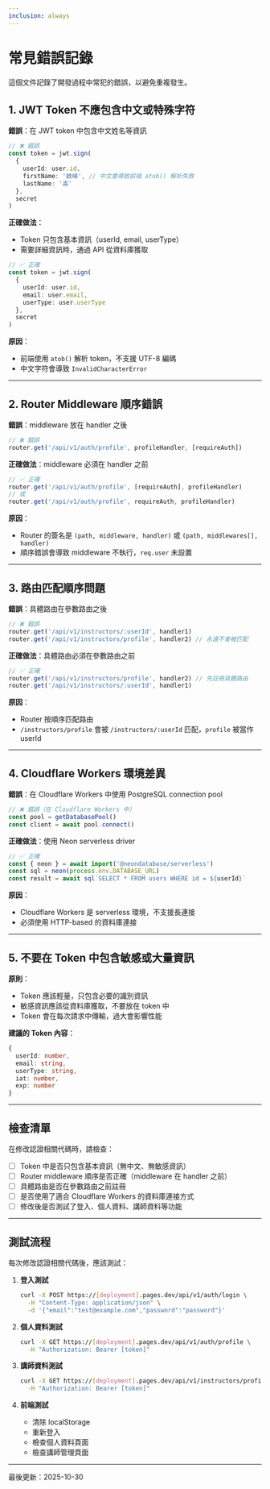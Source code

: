 ```yaml
---
inclusion: always
---
```


# 常見錯誤記錄

這個文件記錄了開發過程中常犯的錯誤，以避免重複發生。

## 1. JWT Token 不應包含中文或特殊字符

**錯誤**：在 JWT token 中包含中文姓名等資訊

```typescript
// ❌ 錯誤
const token = jwt.sign(
  {
    userId: user.id,
    firstName: '啟峰', // 中文會導致前端 atob() 解析失敗
    lastName: '高'
  },
  secret
)
```

**正確做法**：

- Token 只包含基本資訊（userId, email, userType）
- 需要詳細資訊時，通過 API 從資料庫獲取

```typescript
// ✅ 正確
const token = jwt.sign(
  {
    userId: user.id,
    email: user.email,
    userType: user.userType
  },
  secret
)
```

**原因**：

- 前端使用 `atob()` 解析 token，不支援 UTF-8 編碼
- 中文字符會導致 `InvalidCharacterError`

---

## 2. Router Middleware 順序錯誤

**錯誤**：middleware 放在 handler 之後

```typescript
// ❌ 錯誤
router.get('/api/v1/auth/profile', profileHandler, [requireAuth])
```

**正確做法**：middleware 必須在 handler 之前

```typescript
// ✅ 正確
router.get('/api/v1/auth/profile', [requireAuth], profileHandler)
// 或
router.get('/api/v1/auth/profile', requireAuth, profileHandler)
```

**原因**：

- Router 的簽名是 `(path, middleware, handler)` 或 `(path, middlewares[], handler)`
- 順序錯誤會導致 middleware 不執行，`req.user` 未設置

---

## 3. 路由匹配順序問題

**錯誤**：具體路由在參數路由之後

```typescript
// ❌ 錯誤
router.get('/api/v1/instructors/:userId', handler1)
router.get('/api/v1/instructors/profile', handler2) // 永遠不會被匹配
```

**正確做法**：具體路由必須在參數路由之前

```typescript
// ✅ 正確
router.get('/api/v1/instructors/profile', handler2) // 先註冊具體路由
router.get('/api/v1/instructors/:userId', handler1)
```

**原因**：

- Router 按順序匹配路由
- `/instructors/profile` 會被 `/instructors/:userId` 匹配，`profile` 被當作 userId

---

## 4. Cloudflare Workers 環境差異

**錯誤**：在 Cloudflare Workers 中使用 PostgreSQL connection pool

```typescript
// ❌ 錯誤（在 Cloudflare Workers 中）
const pool = getDatabasePool()
const client = await pool.connect()
```

**正確做法**：使用 Neon serverless driver

```typescript
// ✅ 正確
const { neon } = await import('@neondatabase/serverless')
const sql = neon(process.env.DATABASE_URL)
const result = await sql`SELECT * FROM users WHERE id = ${userId}`
```

**原因**：

- Cloudflare Workers 是 serverless 環境，不支援長連接
- 必須使用 HTTP-based 的資料庫連接

---

## 5. 不要在 Token 中包含敏感或大量資訊

**原則**：

- Token 應該輕量，只包含必要的識別資訊
- 敏感資訊應該從資料庫獲取，不要放在 token 中
- Token 會在每次請求中傳輸，過大會影響性能

**建議的 Token 內容**：

```typescript
{
  userId: number,
  email: string,
  userType: string,
  iat: number,
  exp: number
}
```

---

## 檢查清單

在修改認證相關代碼時，請檢查：

- [ ] Token 中是否只包含基本資訊（無中文、無敏感資訊）
- [ ] Router middleware 順序是否正確（middleware 在 handler 之前）
- [ ] 具體路由是否在參數路由之前註冊
- [ ] 是否使用了適合 Cloudflare Workers 的資料庫連接方式
- [ ] 修改後是否測試了登入、個人資料、講師資料等功能

---

## 測試流程

每次修改認證相關代碼後，應該測試：

1. **登入測試**

   ```bash
   curl -X POST https://[deployment].pages.dev/api/v1/auth/login \
     -H "Content-Type: application/json" \
     -d '{"email":"test@example.com","password":"password"}'
   ```

2. **個人資料測試**

   ```bash
   curl -X GET https://[deployment].pages.dev/api/v1/auth/profile \
     -H "Authorization: Bearer [token]"
   ```

3. **講師資料測試**

   ```bash
   curl -X GET https://[deployment].pages.dev/api/v1/instructors/profile \
     -H "Authorization: Bearer [token]"
   ```

4. **前端測試**
   - 清除 localStorage
   - 重新登入
   - 檢查個人資料頁面
   - 檢查講師管理頁面

---

最後更新：2025-10-30
